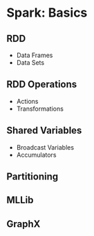 # Spark: Basics

## RDD
- Data Frames
- Data Sets

## RDD Operations 
- Actions
- Transformations

## Shared Variables
- Broadcast Variables
- Accumulators

## Partitioning

## MLLib 

## GraphX

